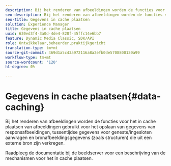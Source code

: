 ```yaml
---
description: Bij het renderen van afbeeldingen worden de functies voor het in cache plaatsen van afbeeldingen gebruikt voor het opslaan van gegevens van responsafbeeldingen, tussentijdse gegevens voor geneste/ingesloten aanvragen en bronafbeeldingsgegevens (zoals structuren) die uit een externe bron zijn verkregen.
seo-description: Bij het renderen van afbeeldingen worden de functies voor het in cache plaatsen van afbeeldingen gebruikt voor het opslaan van gegevens van responsafbeeldingen, tussentijdse gegevens voor geneste/ingesloten aanvragen en bronafbeeldingsgegevens (zoals structuren) die uit een externe bron zijn verkregen.
seo-title: Gegevens in cache plaatsen
solution: Experience Manager
title: Gegevens in cache plaatsen
uuid: 630ed3f4-3a0d-4de4-828f-45ffc14e6bb7
feature: Dynamic Media Classic, SDK/API
role: Ontwikkelaar,beheerder,praktijkgericht
translation-type: tm+mt
source-git-commit: 469d1a5c43a972116a8a2efb0de5708800130a99
workflow-type: tm+mt
source-wordcount: '120'
ht-degree: 0%

---
```



# Gegevens in cache plaatsen{#data-caching}

Bij het renderen van afbeeldingen worden de functies voor het in cache plaatsen van afbeeldingen gebruikt voor het opslaan van gegevens van responsafbeeldingen, tussentijdse gegevens voor geneste/ingesloten aanvragen en bronafbeeldingsgegevens (zoals structuren) die uit een externe bron zijn verkregen.

Raadpleeg de documentatie bij de beeldserver voor een beschrijving van de mechanismen voor het in cache plaatsen.
